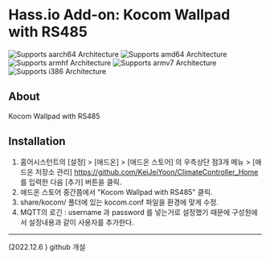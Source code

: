 # Hass.io Add-on: Kocom Wallpad with RS485 

![Supports aarch64 Architecture][aarch64-shield] ![Supports amd64 Architecture][amd64-shield] ![Supports armhf Architecture][armhf-shield] ![Supports armv7 Architecture][armv7-shield] ![Supports i386 Architecture][i386-shield]

## About
Kocom Wallpad with RS485

## Installation

1. 홈어시스턴트의 [설정] > [애드온] > [애드온 스토어] 의 우측상단 점3개 메뉴 > [애드온 저장소 관리] https://github.com/KeiJeiYoon/ClimateController_Home 를 입력한 다음 [추가] 버튼을 클릭.
2. 애드온 스토어 중간쯤에서 "Kocom Wallpad with RS485" 클릭.
3. share/kocom/ 폴더에 있는 kocom.conf 파일을 환경에 맞게 수정.
4. MQTT의 로긴 : username 과 password 를 넣는거로 설정했기 때문에 구성원에서 설정내용과 같이 사용자를 추가한다.
-------------------------------------------------------------------------------------
(2022.12.6 ) github 개설

[forum]: https://cafe.naver.com/koreassistant
[github]: https://github.com/kyet/kocom.py
[github]: https://github.com/clipman/kocom.py
[aarch64-shield]: https://img.shields.io/badge/aarch64-yes-green.svg
[amd64-shield]: https://img.shields.io/badge/amd64-yes-green.svg
[armhf-shield]: https://img.shields.io/badge/armhf-yes-green.svg
[armv7-shield]: https://img.shields.io/badge/armv7-yes-green.svg
[i386-shield]: https://img.shields.io/badge/i386-yes-green.svg
